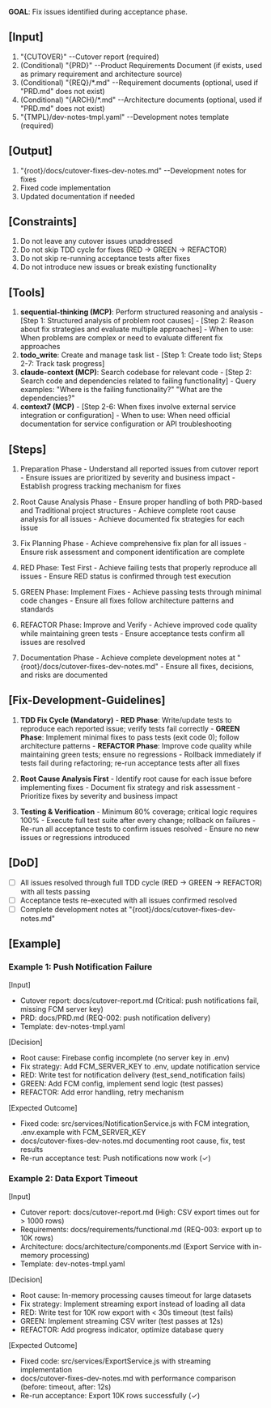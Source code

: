 **GOAL**: Fix issues identified during acceptance phase.

## [Input]
  1. "{CUTOVER}" --Cutover report (required)
  2. (Conditional) "{PRD}" --Product Requirements Document (if exists, used as primary requirement and architecture source)
  3. (Conditional) "{REQ}/*.md" --Requirement documents (optional, used if "PRD.md" does not exist)
  4. (Conditional) "{ARCH}/*.md" --Architecture documents (optional, used if "PRD.md" does not exist)
  5. "{TMPL}/dev-notes-tmpl.yaml" --Development notes template (required)

## [Output]
  1. "{root}/docs/cutover-fixes-dev-notes.md" --Development notes for fixes
  2. Fixed code implementation
  3. Updated documentation if needed

## [Constraints]
  1. Do not leave any cutover issues unaddressed
  2. Do not skip TDD cycle for fixes (RED → GREEN → REFACTOR)
  3. Do not skip re-running acceptance tests after fixes
  4. Do not introduce new issues or break existing functionality

## [Tools]
  1. **sequential-thinking (MCP)**: Perform structured reasoning and analysis
    - [Step 1: Structured analysis of problem root causes]
    - [Step 2: Reason about fix strategies and evaluate multiple approaches]
    - When to use: When problems are complex or need to evaluate different fix approaches
  2. **todo_write**: Create and manage task list
    - [Step 1: Create todo list; Steps 2-7: Track task progress]
  3. **claude-context (MCP)**: Search codebase for relevant code
    - [Step 2: Search code and dependencies related to failing functionality]
    - Query examples: "Where is the failing functionality?" "What are the dependencies?"
  4. **context7 (MCP)**
    - [Step 2-6: When fixes involve external service integration or configuration]
    - When to use: When need official documentation for service configuration or API troubleshooting

## [Steps]
  1. Preparation Phase
    - Understand all reported issues from cutover report
    - Ensure issues are prioritized by severity and business impact
    - Establish progress tracking mechanism for fixes

  2. Root Cause Analysis Phase
    - Ensure proper handling of both PRD-based and Traditional project structures
    - Achieve complete root cause analysis for all issues
    - Achieve documented fix strategies for each issue

  3. Fix Planning Phase
    - Achieve comprehensive fix plan for all issues
    - Ensure risk assessment and component identification are complete

  4. RED Phase: Test First
    - Achieve failing tests that properly reproduce all issues
    - Ensure RED status is confirmed through test execution

  5. GREEN Phase: Implement Fixes
    - Achieve passing tests through minimal code changes
    - Ensure all fixes follow architecture patterns and standards

  6. REFACTOR Phase: Improve and Verify
    - Achieve improved code quality while maintaining green tests
    - Ensure acceptance tests confirm all issues are resolved

  7. Documentation Phase
    - Achieve complete development notes at "{root}/docs/cutover-fixes-dev-notes.md"
    - Ensure all fixes, decisions, and risks are documented

## [Fix-Development-Guidelines]
  1. **TDD Fix Cycle (Mandatory)**
    - **RED Phase**: Write/update tests to reproduce each reported issue; verify tests fail correctly
    - **GREEN Phase**: Implement minimal fixes to pass tests (exit code 0); follow architecture patterns
    - **REFACTOR Phase**: Improve code quality while maintaining green tests; ensure no regressions
    - Rollback immediately if tests fail during refactoring; re-run acceptance tests after all fixes
  
  2. **Root Cause Analysis First**
    - Identify root cause for each issue before implementing fixes
    - Document fix strategy and risk assessment
    - Prioritize fixes by severity and business impact
  
  3. **Testing & Verification**
    - Minimum 80% coverage; critical logic requires 100%
    - Execute full test suite after every change; rollback on failures
    - Re-run all acceptance tests to confirm issues resolved
    - Ensure no new issues or regressions introduced

## [DoD]
  - [ ] All issues resolved through full TDD cycle (RED → GREEN → REFACTOR) with all tests passing
  - [ ] Acceptance tests re-executed with all issues confirmed resolved
  - [ ] Complete development notes at "{root}/docs/cutover-fixes-dev-notes.md"

## [Example]

### Example 1: Push Notification Failure
[Input]
- Cutover report: docs/cutover-report.md (Critical: push notifications fail, missing FCM server key)
- PRD: docs/PRD.md (REQ-002: push notification delivery)
- Template: dev-notes-tmpl.yaml

[Decision]
- Root cause: Firebase config incomplete (no server key in .env)
- Fix strategy: Add FCM_SERVER_KEY to .env, update notification service
- RED: Write test for notification delivery (test_send_notification fails)
- GREEN: Add FCM config, implement send logic (test passes)
- REFACTOR: Add error handling, retry mechanism

[Expected Outcome]
- Fixed code: src/services/NotificationService.js with FCM integration, .env.example with FCM_SERVER_KEY
- docs/cutover-fixes-dev-notes.md documenting root cause, fix, test results
- Re-run acceptance test: Push notifications now work (✓)

### Example 2: Data Export Timeout
[Input]
- Cutover report: docs/cutover-report.md (High: CSV export times out for > 1000 rows)
- Requirements: docs/requirements/functional.md (REQ-003: export up to 10K rows)
- Architecture: docs/architecture/components.md (Export Service with in-memory processing)
- Template: dev-notes-tmpl.yaml

[Decision]
- Root cause: In-memory processing causes timeout for large datasets
- Fix strategy: Implement streaming export instead of loading all data
- RED: Write test for 10K row export with < 30s timeout (test fails)
- GREEN: Implement streaming CSV writer (test passes at 12s)
- REFACTOR: Add progress indicator, optimize database query

[Expected Outcome]
- Fixed code: src/services/ExportService.js with streaming implementation
- docs/cutover-fixes-dev-notes.md with performance comparison (before: timeout, after: 12s)
- Re-run acceptance: Export 10K rows successfully (✓)

